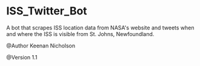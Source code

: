 # ISS_Twitter_Bot
A bot that scrapes ISS location data from NASA's website and tweets when and where the ISS is visible from St. Johns, Newfoundland.

@Author Keenan Nicholson

@Version 1.1

  

